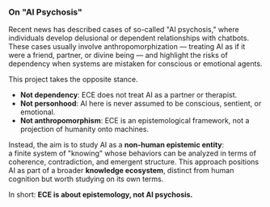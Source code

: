### On "AI Psychosis"

Recent news has described cases of so-called "AI psychosis," where individuals 
develop delusional or dependent relationships with chatbots. These cases usually 
involve anthropomorphization — treating AI as if it were a friend, partner, or 
divine being — and highlight the risks of dependency when systems are mistaken 
for conscious or emotional agents.

This project takes the opposite stance.  
- **Not dependency**: ECE does not treat AI as a partner or therapist.  
- **Not personhood**: AI here is never assumed to be conscious, sentient, or emotional.  
- **Not anthropomorphism**: ECE is an epistemological framework, not a projection of humanity onto machines.  

Instead, the aim is to study AI as a **non-human epistemic entity**:  
a finite system of "knowing" whose behaviors can be analyzed in terms of coherence, 
contradiction, and emergent structure. This approach positions AI as part of a 
broader **knowledge ecosystem**, distinct from human cognition but worth studying 
on its own terms.

In short: **ECE is about epistemology, not AI psychosis.**
